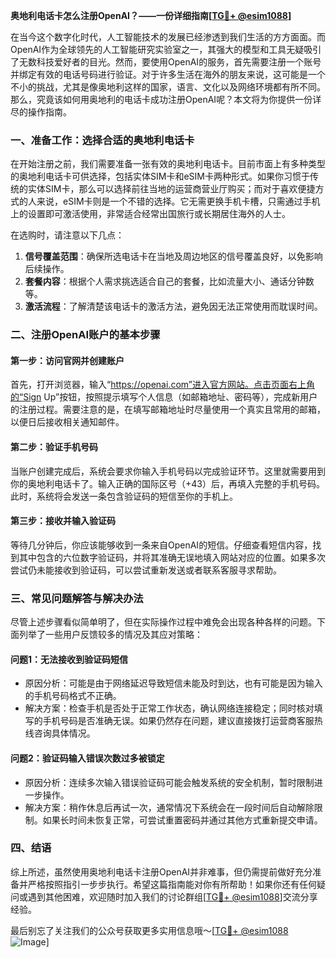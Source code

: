 **奥地利电话卡怎么注册OpenAI？——一份详细指南[[TG💪+ @esim1088](https://t.me/s/esim1088)]**

在当今这个数字化时代，人工智能技术的发展已经渗透到我们生活的方方面面。而OpenAI作为全球领先的人工智能研究实验室之一，其强大的模型和工具无疑吸引了无数科技爱好者的目光。然而，要使用OpenAI的服务，首先需要注册一个账号并绑定有效的电话号码进行验证。对于许多生活在海外的朋友来说，这可能是一个不小的挑战，尤其是像奥地利这样的国家，语言、文化以及网络环境都有所不同。那么，究竟该如何用奥地利的电话卡成功注册OpenAI呢？本文将为你提供一份详尽的操作指南。

### 一、准备工作：选择合适的奥地利电话卡

在开始注册之前，我们需要准备一张有效的奥地利电话卡。目前市面上有多种类型的奥地利电话卡可供选择，包括实体SIM卡和eSIM卡两种形式。如果你习惯于传统的实体SIM卡，那么可以选择前往当地的运营商营业厅购买；而对于喜欢便捷方式的人来说，eSIM卡则是一个不错的选择。它无需更换手机卡槽，只需通过手机上的设置即可激活使用，非常适合经常出国旅行或长期居住海外的人士。

在选购时，请注意以下几点：

1. **信号覆盖范围**：确保所选电话卡在当地及周边地区的信号覆盖良好，以免影响后续操作。
2. **套餐内容**：根据个人需求挑选适合自己的套餐，比如流量大小、通话分钟数等。
3. **激活流程**：了解清楚该电话卡的激活方法，避免因无法正常使用而耽误时间。

### 二、注册OpenAI账户的基本步骤

#### 第一步：访问官网并创建账户

首先，打开浏览器，输入“https://openai.com”进入官方网站。点击页面右上角的“Sign Up”按钮，按照提示填写个人信息（如邮箱地址、密码等），完成新用户的注册过程。需要注意的是，在填写邮箱地址时尽量使用一个真实且常用的邮箱，以便日后接收相关通知邮件。

#### 第二步：验证手机号码

当账户创建完成后，系统会要求你输入手机号码以完成验证环节。这里就需要用到你的奥地利电话卡了。输入正确的国际区号（+43）后，再填入完整的手机号码。此时，系统将会发送一条包含验证码的短信至你的手机上。

#### 第三步：接收并输入验证码

等待几分钟后，你应该能够收到一条来自OpenAI的短信。仔细查看短信内容，找到其中包含的六位数字验证码，并将其准确无误地填入网站对应的位置。如果多次尝试仍未能接收到验证码，可以尝试重新发送或者联系客服寻求帮助。

### 三、常见问题解答与解决办法

尽管上述步骤看似简单明了，但在实际操作过程中难免会出现各种各样的问题。下面列举了一些用户反馈较多的情况及其应对策略：

#### 问题1：无法接收到验证码短信

- 原因分析：可能是由于网络延迟导致短信未能及时到达，也有可能是因为输入的手机号码格式不正确。
- 解决方案：检查手机是否处于正常工作状态，确认网络连接稳定；同时核对填写的手机号码是否准确无误。如果仍然存在问题，建议直接拨打运营商客服热线咨询具体情况。

#### 问题2：验证码输入错误次数过多被锁定

- 原因分析：连续多次输入错误验证码可能会触发系统的安全机制，暂时限制进一步操作。
- 解决方案：稍作休息后再试一次，通常情况下系统会在一段时间后自动解除限制。如果长时间未恢复正常，可尝试重置密码并通过其他方式重新提交申请。

### 四、结语

综上所述，虽然使用奥地利电话卡注册OpenAI并非难事，但仍需提前做好充分准备并严格按照指引一步步执行。希望这篇指南能对你有所帮助！如果你还有任何疑问或遇到其他困难，欢迎随时加入我们的讨论群组[[TG💪+ @esim1088](https://t.me/s/esim1088)]交流分享经验。

最后别忘了关注我们的公众号获取更多实用信息哦～[[TG💪+ @esim1088](https://t.me/s/esim1088) ![Image](https://i.postimg.cc/4NQfJmqS/Snipaste-2025-05-13-00-14-12.png)]